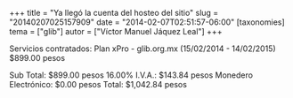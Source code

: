 +++
title = "Ya llegó la cuenta del hosteo del sitio"
slug = "20140207025157909"
date = "2014-02-07T02:51:57-06:00"
[taxonomies]
tema = ["glib"]
autor = ["Víctor Manuel Jáquez Leal"]
+++

Servicios contratados: Plan xPro - glib.org.mx (15/02/2014 - 14/02/2015)
$899.00 pesos

Sub Total: $899.00 pesos 16.00% I.V.A.: $143.84 pesos Monedero
Electrónico: $0.00 pesos Total: $1,042.84 pesos


